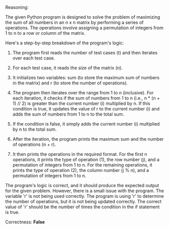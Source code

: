 Reasoning:

The given Python program is designed to solve the problem of maximizing the sum of all numbers in an n x n matrix by performing a series of operations. The operations involve assigning a permutation of integers from 1 to n to a row or column of the matrix.

Here's a step-by-step breakdown of the program's logic:

1. The program first reads the number of test cases (t) and then iterates over each test case.

2. For each test case, it reads the size of the matrix (n).

3. It initializes two variables: sum (to store the maximum sum of numbers in the matrix) and r (to store the number of operations).

4. The program then iterates over the range from 1 to n (inclusive). For each iteration, it checks if the sum of numbers from 1 to n (i.e., n * (n + 1) // 2) is greater than the current number (i) multiplied by n. If this condition is true, it updates the value of r to the current number (i) and adds the sum of numbers from 1 to n to the total sum.

5. If the condition is false, it simply adds the current number (i) multiplied by n to the total sum.

6. After the iteration, the program prints the maximum sum and the number of operations (n + r).

7. It then prints the operations in the required format. For the first n operations, it prints the type of operation (1), the row number (j), and a permutation of integers from 1 to n. For the remaining operations, it prints the type of operation (2), the column number (j % n), and a permutation of integers from 1 to n.

The program's logic is correct, and it should produce the expected output for the given problem. However, there is a small issue with the program. The variable 'r' is not being used correctly. The program is using 'r' to determine the number of operations, but it is not being updated correctly. The correct value of 'r' should be the number of times the condition in the if statement is true.

Correctness: **False**